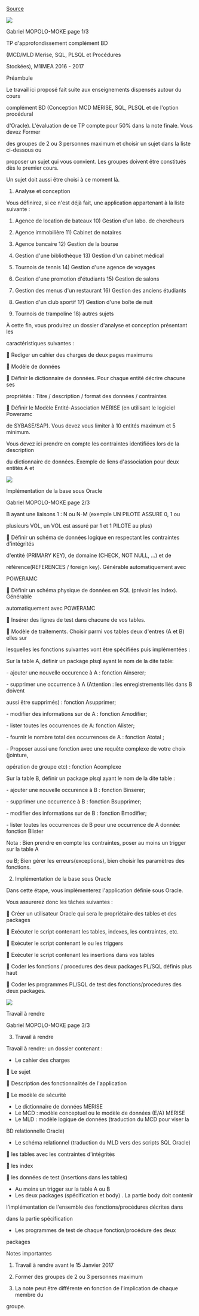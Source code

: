 
[Source](http://miniclips.free.fr/pdf2/TPApprofondissementBD_SQL_2016_2017_V1.html "Permalink to ")

![][1]

Gabriel MOPOLO-MOKE page 1/3

TP d'approfondissement complément BD

(MCD/MLD Merise, SQL, PLSQL et Procédures

Stockées), M1IMEA 2016 - 2017

Préambule

Le  travail  ici  proposé  fait  suite  aux  enseignements  dispensés  autour  du  cours

complément  BD  (Conception  MCD  MERISE,  SQL,  PLSQL  et  de  l'option  procédural

d'Oracle). L'évaluation de ce TP compte pour 50% dans la note finale. Vous devez Former

des groupes de 2 ou 3 personnes maximum  et  choisir un  sujet  dans la liste  ci-dessous  ou

proposer un sujet qui vous convient. Les groupes doivent être constitués dès le premier cours.

Un sujet doit aussi être choisi à ce moment là.

1. Analyse et conception

Vous définirez, si ce n'est déjà fait, une application appartenant à la liste suivante :

1) Agence de location de bateaux  10) Gestion d'un labo. de chercheurs

2) Agence immobilière  11) Cabinet de notaires

3) Agence bancaire 12) Gestion de la bourse

4) Gestion d'une bibliothèque 13) Gestion d'un cabinet médical

5) Tournois de tennis  14) Gestion d'une agence de voyages

6) Gestion d'une promotion d'étudiants 15) Gestion de salons

7) Gestion des menus d'un restaurant  16) Gestion des anciens étudiants

8) Gestion d'un club sportif  17) Gestion d'une boîte de nuit

9) Tournois de trampoline  18) autres sujets

À  cette  fin,  vous  produirez  un  dossier  d'analyse  et  conception  présentant  les

caractéristiques suivantes :

 Rediger un cahier des charges de deux pages maximums

 Modèle de données

 Définir  le  dictionnaire  de  données.  Pour  chaque  entité  décrire  chacune ses

propriétés : Titre / description / format des données / contraintes

 Définir le Modèle Entité-Association MERISE (en utilisant le logiciel Poweramc

de SYBASE/SAP). Vous devez vous limiter à 10 entités maximum et 5 minimum.

Vous devez ici prendre en compte les contraintes identifiées lors de la description

du dictionnaire de données. Exemple de liens d'association pour deux entités A et

![][2]

Implémentation de la base sous Oracle

Gabriel MOPOLO-MOKE page 2/3

B  ayant  une  liaisons  1 :  N  ou  N-M  (exemple  UN  PILOTE  ASSURE  0,  1  ou

plusieurs VOL, un VOL est assuré par 1 et 1 PILOTE au plus)

 Définir un schéma de données logique en respectant les  contraintes  d'intégrités

d'entité  (PRIMARY  KEY),  de  domaine  (CHECK,  NOT  NULL,  …)  et  de

référence(REFERENCES  /  foreign  key).  Générable  automatiquement  avec

POWERAMC

 Définir un schéma physique  de données en SQL (prévoir les index). Générable

automatiquement avec POWERAMC

 Insérer des lignes de test dans chacune de vos tables.

 Modèle  de  traitements.  Choisir  parmi  vos  tables  deux  d'entres  (A  et  B)  elles  sur

lesquelles les fonctions suivantes vont être spécifiées puis implémentées :

Sur la table A, définir un package plsql ayant le nom de la dite table:

\- ajouter une nouvelle occurence à A : fonction Ainserer;

\- supprimer une occurrence à  A  (Attention : les enregistrements liés dans B doivent

aussi être supprimés) : fonction Asupprimer;

\- modifier des informations sur de A : fonction Amodifier;

\- lister toutes les occurrences de A: fonction Alister;

\- fournir le nombre total des occurrences de A : fonction Atotal ;

\-  Proposer  aussi  une  fonction  avec  une  requête  complexe  de  votre  choix (jointure,

opération de groupe etc) : fonction Acomplexe

Sur la table B, définir un package plsql ayant le nom de la dite table :

\- ajouter une nouvelle occurence à B : fonction Binserer;

\- supprimer une occurrence à B : fonction Bsupprimer;

\- modifier des informations sur de B : fonction Bmodifier;

\- lister toutes les occurrences de B pour une occurrence de A donnée: fonction Blister

Nota : Bien prendre en compte les contraintes, poser au moins un trigger sur la table A

ou B; Bien gérer les erreurs(exceptions), bien choisir les paramètres des fonctions.

2. Implémentation de la base sous Oracle

Dans cette étape, vous implémenterez l'application définie sous Oracle.

Vous assurerez donc les tâches suivantes :

 Créer un utilisateur Oracle qui sera le propriétaire des tables et des packages

 Exécuter le script contenant les tables, indexes, les contraintes, etc.

 Exécuter le script contenant le ou les triggers

 Exécuter le script contenant les insertions dans vos tables

 Coder les fonctions / procedures des deux packages PL/SQL définis plus haut

 Coder les programmes PL/SQL de test des fonctions/procedures des deux packages.

![][3]

Travail à rendre

Gabriel MOPOLO-MOKE page 3/3

3. Travail à rendre

Travail à rendre: un dossier contenant :

- Le cahier des charges

 Le sujet

 Description des fonctionnalités de l'application

 Le modèle de sécurité

- Le dictionnaire de données MERISE
- Le MCD : modèle conceptuel ou le modèle de données (E/A) MERISE
- Le MLD : modèle logique de données (traduction du MCD pour viser la

BD relationnelle Oracle)

- Le schéma relationnel (traduction du MLD vers des scripts SQL Oracle)

 les tables avec les contraintes d'intégrités

 les index

 les données de test (insertions dans les tables)

- Au moins un trigger sur la table A ou B
- Les deux packages (spécification et body) . La partie body doit contenir

l'implémentation de l'ensemble  des fonctions/procédures décrites dans

dans la partie spécification

- Les  programmes  de  test  de  chaque  fonction/procédure  des  deux

packages

Notes importantes

1) Travail à rendre avant le 15 Janvier 2017

2) Former des groupes de 2 ou 3 personnes maximum

3) La note peut  être  différente  en fonction  de  l'implication de  chaque  membre  du

groupe.

[1]: http://miniclips.free.fr/bg1.png
[2]: http://miniclips.free.fr/bg2.png
[3]: http://miniclips.free.fr/bg3.png

  
